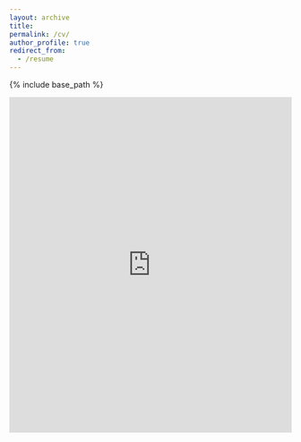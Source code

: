 ```yaml
---
layout: archive
title: 
permalink: /cv/
author_profile: true
redirect_from:
  - /resume
---
```


{% include base_path %}

<iframe src="https://docs.google.com/document/d/1PWxhM5k-dUoI99p_sZX2lpHWIONsLwJD/pub?embedded=true" width="100%" height="600" style="border:none; overflow:auto;"></iframe>

